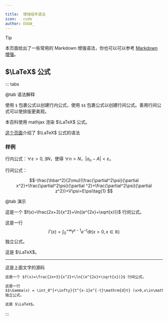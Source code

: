 ```yaml
---

title:  增强组件语法
icon:   code
author: EDGW_
---
```




> [!tip]
> 本页面给出了一些常用的 Markdown 增强语法，你也可以可以参考 [Markdown 增强](https://theme-hope.vuejs.press/zh/guide/markdown/)。

## $\LaTeX$ 公式
::: tabs

@tab 语法解释

使用 `$` 包裹公式以创建行内公式，使用 `$$` 包裹公式以创建行间公式。善用行间公式可以使排版更美观。

本百科使用 mathjax 渲染 $\LaTeX$ 公式。

[这个页面](/cs-public-wiki/contents/common/latex/)介绍了 $\LaTeX$ 公式的语法

### 样例

行内公式：$\forall \varepsilon>0,\exists N$，使得 $\forall n>N$，$|a_n-A|<\varepsilon$。

行间公式：

$$-\frac{\hbar^2}{2\mu}(\frac{\partial^2\psi}{\partial x^2}+\frac{\partial^2\psi}{\partial ^2}+\frac{\partial^2\psi}{\partial z^2})+V\psi=E\psi\tag{1} $$

@tab 演示

这是一个 $f(x)=\frac{2x+3}{x^2}+\ln{(e^{2x}+\sqrt{x})}$ 行间公式。

这是一行
$$\Gamma(x) = \int_0^{+\infty}{t^{x-1}e^{-t}\mathrm{d}t} (x>0,x\in\mathbb{R})\tag{1}$$
独立公式。

这是 $\LaTeX$。

-----------------
这是上面文字的源码
```markdown
这是一个 $f(x)=\frac{2x+3}{x^2}+\ln{(e^{2x}+\sqrt{x})}$ 行间公式。

这是一行
$$\Gamma(x) = \int_0^{+\infty}{t^{x-1}e^{-t}\mathrm{d}t} (x>0,x\in\mathbb{R})\tag{1}$$
独立公式。

这是 $\LaTeX$。
```

:::
